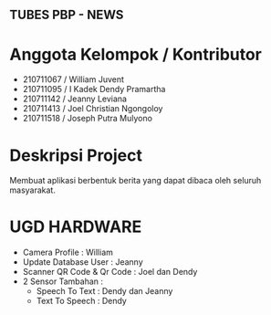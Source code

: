 ## TUBES PBP - NEWS

# Anggota Kelompok / Kontributor

- 210711067 / William Juvent
- 210711095 / I Kadek Dendy Pramartha
- 210711142 / Jeanny Leviana
- 210711413 / Joel Christian Ngongoloy
- 210711518 / Joseph Putra Mulyono

# Deskripsi Project

Membuat aplikasi berbentuk berita yang dapat dibaca oleh seluruh masyarakat.

# UGD HARDWARE

- Camera Profile : William
- Update Database User : Jeanny
- Scanner QR Code & Qr Code : Joel dan Dendy
- 2 Sensor Tambahan :
  - Speech To Text : Dendy dan Jeanny
  - Text To Speech : Dendy